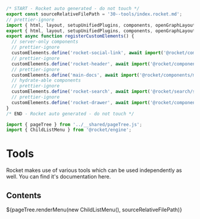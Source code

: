 ```js server
/* START - Rocket auto generated - do not touch */
export const sourceRelativeFilePath = '30--tools/index.rocket.md';
// prettier-ignore
import { html, layout, setupUnifiedPlugins, components, openGraphLayout } from '../recursive.data.js';
export { html, layout, setupUnifiedPlugins, components, openGraphLayout };
export async function registerCustomElements() {
  // server-only components
  // prettier-ignore
  customElements.define('rocket-social-link', await import('@rocket/components/social-link.js').then(m => m.RocketSocialLink));
  // prettier-ignore
  customElements.define('rocket-header', await import('@rocket/components/header.js').then(m => m.RocketHeader));
  // prettier-ignore
  customElements.define('main-docs', await import('@rocket/components/main-docs.js').then(m => m.MainDocs));
  // hydrate-able components
  // prettier-ignore
  customElements.define('rocket-search', await import('@rocket/search/search.js').then(m => m.RocketSearch));
  // prettier-ignore
  customElements.define('rocket-drawer', await import('@rocket/components/drawer.js').then(m => m.RocketDrawer));
}
/* END - Rocket auto generated - do not touch */

import { pageTree } from '../__shared/pageTree.js';
import { ChildListMenu } from '@rocket/engine';
```

# Tools

Rocket makes use of various tools which can be used independently as well. You can find it's documentation here.

## Contents

<div>${pageTree.renderMenu(new ChildListMenu(), sourceRelativeFilePath)}</div>
